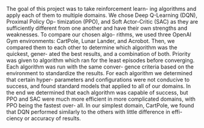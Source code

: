 The goal of this project was to take reinforcement learn-
ing algorithms and apply each of them to multiple domains.
We chose Deep Q-Learning (DQN), Proximal Policy Op-
timization (PPO), and Soft Actor-Critic (SAC) as they are
sufficiently different from one another and have their own
strengths and weaknesses. To compare our chosen algo-
rithms, we used three OpenAI Gym environments: CartPole,
Lunar Lander, and Acrobot. Then, we compared them to each
other to determine which algorithm was the quickest, gener-
ated the best results, and a combination of both. Priority was
given to algorithm which ran for the least episodes before
converging. Each algorithm was run with the same conver-
gence criteria based on the environment to standardize the
results. For each algorithm we determined that certain hyper-
parameters and configurations were not conducive to success,
and found standard models that applied to all of our domains.
In the end we determined that each algorithm was capable
of success, but PPO and SAC were much more efficient in
more complicated domains, with PPO being the fastest over-
all. In our simplest domain, CartPole, we found that DQN
performed similarly to the others with little difference in effi-
ciency or accuracy of results.
